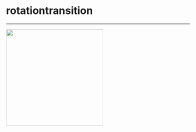 # rotationtransition

----------------------------------------

<img src="https://user-images.githubusercontent.com/39526249/170951876-838480de-3d8a-4791-a71c-69a32663b0c5.gif"  width="266" />
